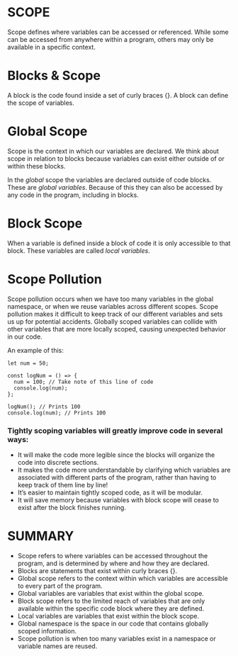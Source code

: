 # SCOPE

Scope defines where variables can be accessed or referenced. While some can be accessed from anywhere within a program, others may only be available in a specific context.

# Blocks & Scope

A block is the code found inside a set of curly braces {}. A block can define the scope of variables.

# Global Scope

Scope is the context in which our variables are declared. We think about scope in relation to blocks because variables can exist either outside of or within these blocks.

In the *global* scope the variables are declared outside of code blocks. These are *global variables*. Because of this they can also be accessed by any code in the program, including in blocks.

# Block Scope

When a variable is defined inside a block of code it is only accessible to that block. These variables are called *local variables*.

# Scope Pollution

Scope pollution occurs when we have too many variables in the global namespace, or when we reuse variables across different scopes. Scope pollution makes it difficult to keep track of our different variables and sets us up for potential accidents.
Globally scoped variables can collide with other variables that are more locally scoped, causing unexpected behavior in our code.

An example of this:
<br>

```JS
let num = 50;

const logNum = () => {
  num = 100; // Take note of this line of code
  console.log(num);
};

logNum(); // Prints 100
console.log(num); // Prints 100
```

### Tightly scoping variables will greatly improve code in several ways:

* It will make the code more legible since the blocks will organize the code into discrete sections.
* It makes the code more understandable by clarifying which variables are associated with different parts of the program, rather than having to keep track of them line by line!
* It’s easier to maintain tightly scoped code, as it will be modular.
* It will save memory because variables with block scope will cease to exist after the block finishes running.

# SUMMARY

* Scope refers to where variables can be accessed throughout the program, and is determined by where and how they are declared.
* Blocks are statements that exist within curly braces {}.
* Global scope refers to the context within which variables are accessible to every part of the program.
* Global variables are variables that exist within the global scope.
* Block scope refers to the limited reach of variables that are only available within the specific code block where they are defined.
* Local variables are variables that exist within the block scope.
* Global namespace is the space in our code that contains globally scoped information.
* Scope pollution is when too many variables exist in a namespace or variable names are reused.